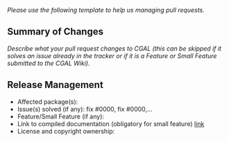 _Please use the following template to help us managing pull requests._

## Summary of Changes

_Describe what your pull request changes to CGAL (this can be skipped if it solves an issue already in the tracker or if it is a Feature or Small Feature submitted to the CGAL Wiki)._

## Release Management

* Affected package(s):
* Issue(s) solved (if any): fix #0000, fix #0000,...
* Feature/Small Feature (if any):
* Link to compiled documentation (obligatory for small feature) [link](https://mydoc/Manual/Pkg)
* License and copyright ownership:

